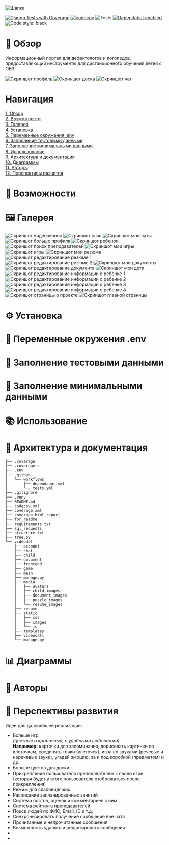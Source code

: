 ![Шапка](for_readme/header.jpg)


[![Django Tests with Coverage](https://github.com/timoncraus/videodef/actions/workflows/tests.yml/badge.svg)](https://github.com/timoncraus/videodef/actions/workflows/tests.yml)
[![codecov](https://codecov.io/gh/timoncraus/VideoDef/graph/badge.svg?token=29L5PMWR4L)](https://codecov.io/gh/timoncraus/VideoDef)
![Tests](https://img.shields.io/badge/tests-105-blue)
[![Dependabot enabled](https://img.shields.io/badge/Dependabot-enabled-brightgreen?logo=dependabot)](https://github.com/timoncraus/videodef/pulls?q=is%3Apr+author%3Aapp%2Fdependabot)
![Code style: black](https://img.shields.io/badge/code_style-black-000000.svg)

# 🌟 Обзор

Информационный портал для дефектологов и логопедов, предоставляющий инструменты для дистанционного обучения детей с ОВЗ.

![Скриншот профиль](for_readme/profile_screenshot.jpg)
![Скриншот доска](for_readme/whiteboard_screenshot.jpg)
![Скриншот чат](for_readme/chat_screenshot.jpg)

# Навигация

[1. Обзор](#обзор) \
[2. Возможности](#возможности) \
[3. Галерея](#галерея) \
[4. Установка](#установка) \
[5. Переменные окружения .env](#переменные-окружения-env) \
[6. Заполнение тестовыми данными](#заполнение-тестовыми-данными) \
[7. Заполнение минимальными данными](#заполнение-минимальными-данными) \
[8. Использование](#использование) \
[9. Архитектура и документация](#архитектура-и-документация) \
[10. Диаграммы](#диаграммы) \
[11. Авторы](#авторы) \
[12. Перспективы развития](#перспективы-развития)

# 📌 Возможности

# 🖼 Галерея
![Скриншот видеозвонок](for_readme/videocall_screenshot.jpg)
![Скриншот пазл](for_readme/puzzle_screenshot.jpg)
![Скриншот мои чаты](for_readme/my_chats_screenshot.jpg)
![Скриншот больше профиля](for_readme/profile_more_screenshot.jpg)
![Скриншот ребенок](for_readme/child_screenshot.jpg)
![Скриншот поиск преподавателей](for_readme/teacher_search_screenshot.jpg)
![Скриншот мои игры](for_readme/my_games_screenshot.jpg)
![Скриншот игры](for_readme/games_screenshot.jpg)
![Скриншот мои резюме](for_readme/my_resumes_screenshot.jpg)
![Скриншот редактирование резюме 1](for_readme/edit_resume_screenshot.jpg)
![Скриншот редактирование резюме 2](for_readme/edit_resume2_screenshot.jpg)
![Скриншот мои документы](for_readme/my_documents_screenshot.jpg)
![Скриншот редактирование документа](for_readme/edit_document_screenshot.jpg)
![Скриншот мои дети](for_readme/my_children_screenshot.jpg)
![Скриншот редактирование информации о ребенке 1](for_readme/edit_child_screenshot.jpg)
![Скриншот редактирование информации о ребенке 2](for_readme/edit_child2_screenshot.jpg)
![Скриншот редактирование информации о ребенке 3](for_readme/edit_child3_screenshot.jpg)
![Скриншот редактирование информации о ребенке 4](for_readme/edit_child4_screenshot.jpg)
![Скриншот страницы о проекте](for_readme/about_screenshot.jpg)
![Скриншот главной страницы](for_readme/home_screenshot.jpg)

# ⚙️ Установка

# 🧾 Переменные окружения .env

# 🧪 Заполнение тестовыми данными

# 🌱 Заполнение минимальными данными

# 📚 Использование

# 📖 Архитектура и документация

```
├── .coverage
├── .coveragerc
├── .env
├── .github
│   └── workflows
│       ├── dependabot.yml
│       └── tests.yml
├── .gitignore
├── .venv
├── README.md
├── codecov.yml
├── coverage.xml
├── coverage_html_report
├── for_readme
├── requirements.txt
├── sql_requests
├── structure.txt
├── tree.py
└── videodef
    ├── account
    ├── chat
    ├── child
    ├── document
    ├── frontend
    ├── game
    ├── main
    ├── manage.py
    ├── media
    │   ├── avatars
    │   ├── child_images
    │   ├── document_images
    │   ├── puzzle_images
    │   └── resume_images
    ├── resume
    ├── static
    │   ├── css
    │   ├── images
    │   └── js
    ├── templates
    ├── videocall
    └── manage.py
```

# 📊 Диаграммы

# 👥 Авторы

# 🔭 Перспективы развития

Идеи для дальнейшей реализации:
- Больше игр \
  *(цветные и красочные, с удобными шаблонами)* \
  **Например:** карточки для запоминания, дорисовать картинки по клеточкам, соединять точки (клеточек), игра со звуками (речевые и неречевые звуки), угадай эмоцию, за и под коробкой (предметом) и др. 
- Больше цветов для доски
- Прикрепление пользователя преподавателем к своей игре \
  (которая будет у этого пользователя отображаться после прикрепления)
- Режим для слабовидящих
- Расписание запланированных занятий
- Система постов, оценок и комментариев к ним
- Система рейтинга преподавателей
- Поиск людей по ФИО, Email, ID и т.д.
- Синхронизировать получение сообщение вне чата
- Прочитанные и непрочитанные сообщения
- Возможность удалять и редактировать сообщения
- 
-
